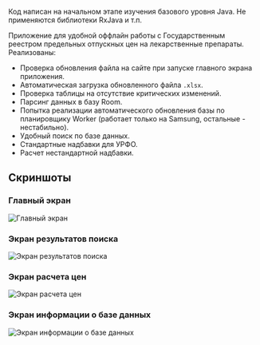 

Код написан на начальном этапе изучения базового уровня Java. Не применяются библиотеки RxJava и т.п.

Приложение для удобной оффлайн работы с Государственным реестром предельных отпускных цен на лекарственные препараты. Реализованы:
- Проверка обновления файла на сайте при запуске главного экрана приложения.
- Автоматическая загрузка обновленного файла `.xlsx`.
- Проверка таблицы на отсутствие критических изменений.
- Парсинг данных в базу Room.
- Попытка реализации автоматического обновления базы по планировщику Worker (работает только на Samsung, остальные - нестабильно).
- Удобный поиск по базе данных.
- Стандартные надбавки для УРФО.
- Расчет нестандартной надбавки.

## Скриншоты

### Главный экран
![Главный экран](screenshots/Screenshot_2024-11-30-16-10-16-79_8ae7b337a6af061581b893e8a0541c92.jpg)

### Экран результатов поиска
![Экран результатов поиска](screenshots/Screenshot_2024-11-30-16-10-30-71_8ae7b337a6af061581b893e8a0541c92.jpg)

### Экран расчета цен
![Экран расчета цен](screenshots/Screenshot_2024-11-30-16-11-12-29_8ae7b337a6af061581b893e8a0541c92.jpg)

### Экран информации о базе данных
![Экран информации о базе данных](screenshots/Screenshot_2024-11-30-16-11-31-68_8ae7b337a6af061581b893e8a0541c92.jpg)

